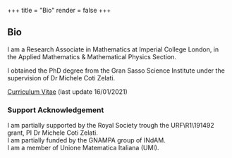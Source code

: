 +++
title = "Bio"
render = false
+++

## Bio
I am a Research Associate in Mathematics at Imperial College London, in the Applied Mathematics & Mathematical Physics Section.

I obtained the PhD degree from the Gran Sasso Science Institute under the supervision of Dr Michele Coti Zelati.

[Curriculum Vitae](https://wwwf.imperial.ac.uk/~mdolce/cv.pdf) (last update 16/01/2021)


### Support Acknowledgement
I am partially supported by the Royal Society trough the URF\R1\191492 grant, PI Dr Michele Coti Zelati.  
I am partially funded by the GNAMPA group of INdAM.  
I am a member of Unione Matematica Italiana (UMI).
